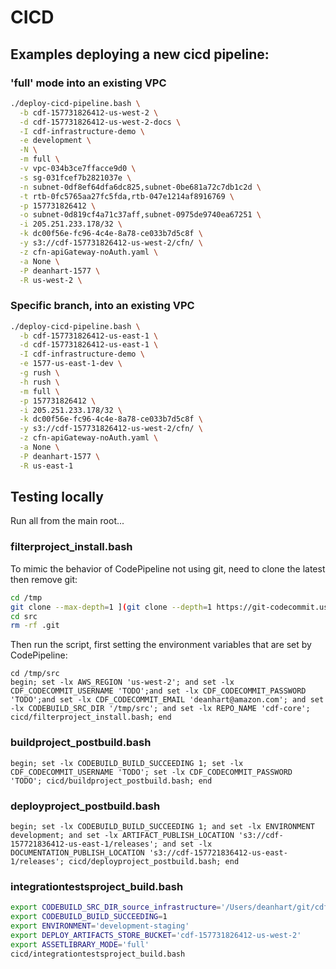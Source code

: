 # CICD

## Examples deploying a new cicd pipeline:

### 'full' mode into an existing VPC
```sh
./deploy-cicd-pipeline.bash \
  -b cdf-157731826412-us-west-2 \
  -d cdf-157731826412-us-west-2-docs \
  -I cdf-infrastructure-demo \
  -e development \
  -N \
  -m full \
  -v vpc-034b3ce7ffacce9d0 \
  -s sg-031fcef7b2821037e \
  -n subnet-0df8ef64dfa6dc825,subnet-0be681a72c7db1c2d \
  -t rtb-0fc5765aa27fc5fda,rtb-047e1214af8916769 \
  -p 157731826412 \
  -o subnet-0d819cf4a71c37aff,subnet-0975de9740ea67251 \
  -i 205.251.233.178/32 \
  -k dc00f56e-fc96-4c4e-8a78-ce033b7d5c8f \
  -y s3://cdf-157731826412-us-west-2/cfn/ \
  -z cfn-apiGateway-noAuth.yaml \
  -a None \
  -P deanhart-1577 \
  -R us-west-2 \
```

### Specific branch, into an existing VPC
```sh
./deploy-cicd-pipeline.bash \
  -b cdf-157731826412-us-east-1 \
  -d cdf-157731826412-us-east-1 \
  -I cdf-infrastructure-demo \
  -e 1577-us-east-1-dev \
  -g rush \
  -h rush \
  -m full \
  -p 157731826412 \
  -i 205.251.233.178/32 \
  -k dc00f56e-fc96-4c4e-8a78-ce033b7d5c8f \
  -y s3://cdf-157731826412-us-west-2/cfn/ \
  -z cfn-apiGateway-noAuth.yaml \
  -a None \
  -P deanhart-1577 \
  -R us-east-1
```

## Testing locally

Run all from the main root...

### filterproject_install.bash

To mimic the behavior of CodePipeline not using git, need to clone the latest then remove git:

```sh
cd /tmp
git clone --max-depth=1 ](git clone --depth=1 https://git-codecommit.us-west-2.amazonaws.com/v1/repos/cdf-core src
cd src
rm -rf .git
```

Then run the script, first setting the environment variables that are set by CodePipeline:
```fish
cd /tmp/src
begin; set -lx AWS_REGION 'us-west-2'; and set -lx CDF_CODECOMMIT_USERNAME 'TODO';and set -lx CDF_CODECOMMIT_PASSWORD 'TODO';and set -lx CDF_CODECOMMIT_EMAIL 'deanhart@amazon.com'; and set -lx CODEBUILD_SRC_DIR '/tmp/src'; and set -lx REPO_NAME 'cdf-core'; cicd/filterproject_install.bash; end
```

### buildproject_postbuild.bash

```fish
begin; set -lx CODEBUILD_BUILD_SUCCEEDING 1; set -lx CDF_CODECOMMIT_USERNAME 'TODO'; set -lx CDF_CODECOMMIT_PASSWORD 'TODO'; cicd/buildproject_postbuild.bash; end
```

### deployproject_postbuild.bash

```fish
begin; set -lx CODEBUILD_BUILD_SUCCEEDING 1; and set -lx ENVIRONMENT development; and set -lx ARTIFACT_PUBLISH_LOCATION 's3://cdf-157721836412-us-east-1/releases'; and set -lx DOCUMENTATION_PUBLISH_LOCATION 's3://cdf-157721836412-us-east-1/releases'; cicd/deployproject_postbuild.bash; end
```

### integrationtestsproject_build.bash

```sh
export CODEBUILD_SRC_DIR_source_infrastructure='/Users/deanhart/git/cdf-ts/cdf-infrastructure-demo'
export CODEBUILD_BUILD_SUCCEEDING=1
export ENVIRONMENT='development-staging'
export DEPLOY_ARTIFACTS_STORE_BUCKET='cdf-157731826412-us-west-2'
export ASSETLIBRARY_MODE='full'
cicd/integrationtestsproject_build.bash
```